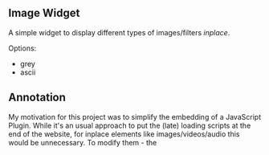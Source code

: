 
Image Widget
------------


A simple widget to display different types of images/filters *inplace*.

Options:

- grey
- ascii


Annotation
----------

My motivation for this project was to simplify the embedding of a JavaScript Plugin. While it's an usual approach
to put the (late) loading scripts at the end of the website, for inplace elements like images/videos/audio this would
be unnecessary. To modify them - the <script> can be at the point where the original media type should be present.
